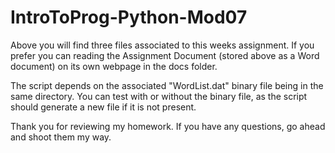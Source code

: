 # IntroToProg-Python-Mod07
Above you will find three files associated to this weeks assignment. If you prefer you can reading the Assignment Document (stored above as a Word document) on its own webpage in the docs folder.    

The script depends on the associated "WordList.dat" binary file being in the same directory. You can test with or without the binary file, as the script should generate a new file if it is not present.  

Thank you for reviewing my homework. If you have any questions, go ahead and shoot them my way.  
